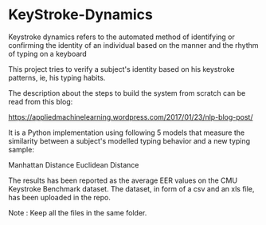# KeyStroke-Dynamics
Keystroke dynamics refers to the automated method of identifying or confirming the identity of an individual based on the manner and the rhythm of typing on a keyboard

This project tries to verify a subject's identity based on his keystroke patterns, ie, his typing habits.

The description about the steps to build the system from scratch can be read from this blog:

https://appliedmachinelearning.wordpress.com/2017/01/23/nlp-blog-post/

It is a Python implementation using following 5 models that measure the similarity between a subject's modelled typing behavior and a new typing sample:

Manhattan Distance
Euclidean Distance

The results has been reported as the average EER values on the CMU Keystroke Benchmark dataset. The dataset, in form of a csv and an xls file, has been uploaded in the repo.

Note : Keep all the files in the same folder.
